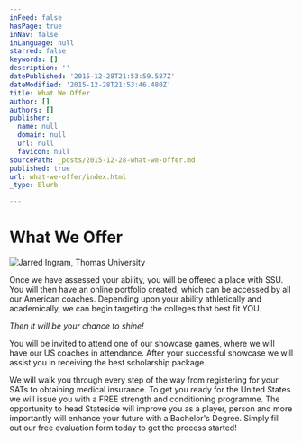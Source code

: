 ```yaml
---
inFeed: false
hasPage: true
inNav: false
inLanguage: null
starred: false
keywords: []
description: ''
datePublished: '2015-12-28T21:53:59.587Z'
dateModified: '2015-12-28T21:53:46.480Z'
title: What We Offer
author: []
authors: []
publisher:
  name: null
  domain: null
  url: null
  favicon: null
sourcePath: _posts/2015-12-28-what-we-offer.md
published: true
url: what-we-offer/index.html
_type: Blurb

---
```

# What We Offer
![Jarred Ingram, Thomas University](https://the-grid-user-content.s3-us-west-2.amazonaws.com/3f17a8d8-f286-4498-b588-0dc8824663bb.png)

Once
we have assessed your ability, you will be offered a place with SSU. You will then
have an online portfolio created, which can be accessed by all our American
coaches. Depending upon your ability athletically and academically, we can
begin targeting the colleges that best fit YOU. 

_Then it will be your chance
to shine!_

You will be invited to attend one of our showcase games, where we
will have our US coaches in attendance. After your successful showcase we will
assist you in receiving the best scholarship package.

We
will walk you through every step of the way from registering for your SATs to
obtaining medical insurance. To get you ready for the United States we will
issue you with a FREE strength and conditioning programme. The opportunity to
head Stateside will improve you as a player, person and more importantly will
enhance your future with a Bachelor's Degree. Simply fill out our free
evaluation form today to get the process started!
